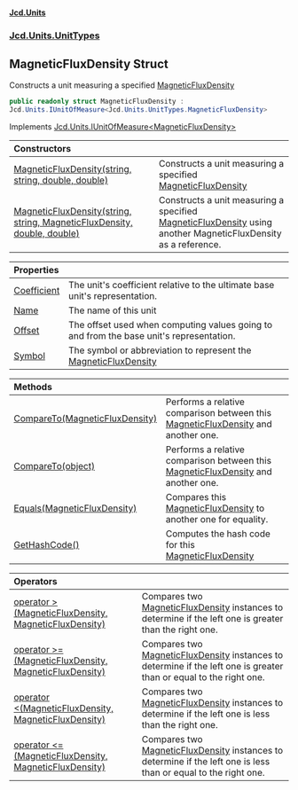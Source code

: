 #### [Jcd.Units](index.md 'index')
### [Jcd.Units.UnitTypes](Jcd.Units.UnitTypes.md 'Jcd.Units.UnitTypes')

## MagneticFluxDensity Struct

Constructs a unit measuring a specified [MagneticFluxDensity](Jcd.Units.UnitTypes.MagneticFluxDensity.md 'Jcd.Units.UnitTypes.MagneticFluxDensity')

```csharp
public readonly struct MagneticFluxDensity :
Jcd.Units.IUnitOfMeasure<Jcd.Units.UnitTypes.MagneticFluxDensity>
```

Implements [Jcd.Units.IUnitOfMeasure&lt;](Jcd.Units.IUnitOfMeasure_TUnits_.md 'Jcd.Units.IUnitOfMeasure<TUnits>')[MagneticFluxDensity](Jcd.Units.UnitTypes.MagneticFluxDensity.md 'Jcd.Units.UnitTypes.MagneticFluxDensity')[&gt;](Jcd.Units.IUnitOfMeasure_TUnits_.md 'Jcd.Units.IUnitOfMeasure<TUnits>')

| Constructors | |
| :--- | :--- |
| [MagneticFluxDensity(string, string, double, double)](Jcd.Units.UnitTypes.MagneticFluxDensity.MagneticFluxDensity(string,string,double,double).md 'Jcd.Units.UnitTypes.MagneticFluxDensity.MagneticFluxDensity(string, string, double, double)') | Constructs a unit measuring a specified [MagneticFluxDensity](Jcd.Units.UnitTypes.MagneticFluxDensity.md 'Jcd.Units.UnitTypes.MagneticFluxDensity') |
| [MagneticFluxDensity(string, string, MagneticFluxDensity, double, double)](Jcd.Units.UnitTypes.MagneticFluxDensity.MagneticFluxDensity(string,string,Jcd.Units.UnitTypes.MagneticFluxDensity,double,double).md 'Jcd.Units.UnitTypes.MagneticFluxDensity.MagneticFluxDensity(string, string, Jcd.Units.UnitTypes.MagneticFluxDensity, double, double)') | Constructs a unit measuring a specified [MagneticFluxDensity](Jcd.Units.UnitTypes.MagneticFluxDensity.md 'Jcd.Units.UnitTypes.MagneticFluxDensity') using another MagneticFluxDensity as a reference. |

| Properties | |
| :--- | :--- |
| [Coefficient](Jcd.Units.UnitTypes.MagneticFluxDensity.Coefficient.md 'Jcd.Units.UnitTypes.MagneticFluxDensity.Coefficient') | The unit's coefficient relative to the ultimate base unit's representation. |
| [Name](Jcd.Units.UnitTypes.MagneticFluxDensity.Name.md 'Jcd.Units.UnitTypes.MagneticFluxDensity.Name') | The name of this unit |
| [Offset](Jcd.Units.UnitTypes.MagneticFluxDensity.Offset.md 'Jcd.Units.UnitTypes.MagneticFluxDensity.Offset') | The offset used when computing values going to and from the base unit's representation. |
| [Symbol](Jcd.Units.UnitTypes.MagneticFluxDensity.Symbol.md 'Jcd.Units.UnitTypes.MagneticFluxDensity.Symbol') | The symbol or abbreviation to represent the [MagneticFluxDensity](Jcd.Units.UnitTypes.MagneticFluxDensity.md 'Jcd.Units.UnitTypes.MagneticFluxDensity') |

| Methods | |
| :--- | :--- |
| [CompareTo(MagneticFluxDensity)](Jcd.Units.UnitTypes.MagneticFluxDensity.CompareTo(Jcd.Units.UnitTypes.MagneticFluxDensity).md 'Jcd.Units.UnitTypes.MagneticFluxDensity.CompareTo(Jcd.Units.UnitTypes.MagneticFluxDensity)') | Performs a relative comparison between this [MagneticFluxDensity](Jcd.Units.UnitTypes.MagneticFluxDensity.md 'Jcd.Units.UnitTypes.MagneticFluxDensity') and another one. |
| [CompareTo(object)](Jcd.Units.UnitTypes.MagneticFluxDensity.CompareTo(object).md 'Jcd.Units.UnitTypes.MagneticFluxDensity.CompareTo(object)') | Performs a relative comparison between this [MagneticFluxDensity](Jcd.Units.UnitTypes.MagneticFluxDensity.md 'Jcd.Units.UnitTypes.MagneticFluxDensity') and another one. |
| [Equals(MagneticFluxDensity)](Jcd.Units.UnitTypes.MagneticFluxDensity.Equals(Jcd.Units.UnitTypes.MagneticFluxDensity).md 'Jcd.Units.UnitTypes.MagneticFluxDensity.Equals(Jcd.Units.UnitTypes.MagneticFluxDensity)') | Compares this [MagneticFluxDensity](Jcd.Units.UnitTypes.MagneticFluxDensity.md 'Jcd.Units.UnitTypes.MagneticFluxDensity') to another one for equality. |
| [GetHashCode()](Jcd.Units.UnitTypes.MagneticFluxDensity.GetHashCode().md 'Jcd.Units.UnitTypes.MagneticFluxDensity.GetHashCode()') | Computes the hash code for this [MagneticFluxDensity](Jcd.Units.UnitTypes.MagneticFluxDensity.md 'Jcd.Units.UnitTypes.MagneticFluxDensity') |

| Operators | |
| :--- | :--- |
| [operator &gt;(MagneticFluxDensity, MagneticFluxDensity)](Jcd.Units.UnitTypes.MagneticFluxDensity.op_GreaterThan(Jcd.Units.UnitTypes.MagneticFluxDensity,Jcd.Units.UnitTypes.MagneticFluxDensity).md 'Jcd.Units.UnitTypes.MagneticFluxDensity.op_GreaterThan(Jcd.Units.UnitTypes.MagneticFluxDensity, Jcd.Units.UnitTypes.MagneticFluxDensity)') | Compares two [MagneticFluxDensity](Jcd.Units.UnitTypes.MagneticFluxDensity.md 'Jcd.Units.UnitTypes.MagneticFluxDensity') instances to determine if the left one is greater than the right one. |
| [operator &gt;=(MagneticFluxDensity, MagneticFluxDensity)](Jcd.Units.UnitTypes.MagneticFluxDensity.op_GreaterThanOrEqual(Jcd.Units.UnitTypes.MagneticFluxDensity,Jcd.Units.UnitTypes.MagneticFluxDensity).md 'Jcd.Units.UnitTypes.MagneticFluxDensity.op_GreaterThanOrEqual(Jcd.Units.UnitTypes.MagneticFluxDensity, Jcd.Units.UnitTypes.MagneticFluxDensity)') | Compares two [MagneticFluxDensity](Jcd.Units.UnitTypes.MagneticFluxDensity.md 'Jcd.Units.UnitTypes.MagneticFluxDensity') instances to determine if the left one is greater than or equal to the right one. |
| [operator &lt;(MagneticFluxDensity, MagneticFluxDensity)](Jcd.Units.UnitTypes.MagneticFluxDensity.op_LessThan(Jcd.Units.UnitTypes.MagneticFluxDensity,Jcd.Units.UnitTypes.MagneticFluxDensity).md 'Jcd.Units.UnitTypes.MagneticFluxDensity.op_LessThan(Jcd.Units.UnitTypes.MagneticFluxDensity, Jcd.Units.UnitTypes.MagneticFluxDensity)') | Compares two [MagneticFluxDensity](Jcd.Units.UnitTypes.MagneticFluxDensity.md 'Jcd.Units.UnitTypes.MagneticFluxDensity') instances to determine if the left one is less than the right one. |
| [operator &lt;=(MagneticFluxDensity, MagneticFluxDensity)](Jcd.Units.UnitTypes.MagneticFluxDensity.op_LessThanOrEqual(Jcd.Units.UnitTypes.MagneticFluxDensity,Jcd.Units.UnitTypes.MagneticFluxDensity).md 'Jcd.Units.UnitTypes.MagneticFluxDensity.op_LessThanOrEqual(Jcd.Units.UnitTypes.MagneticFluxDensity, Jcd.Units.UnitTypes.MagneticFluxDensity)') | Compares two [MagneticFluxDensity](Jcd.Units.UnitTypes.MagneticFluxDensity.md 'Jcd.Units.UnitTypes.MagneticFluxDensity') instances to determine if the left one is less than or equal to the right one. |
